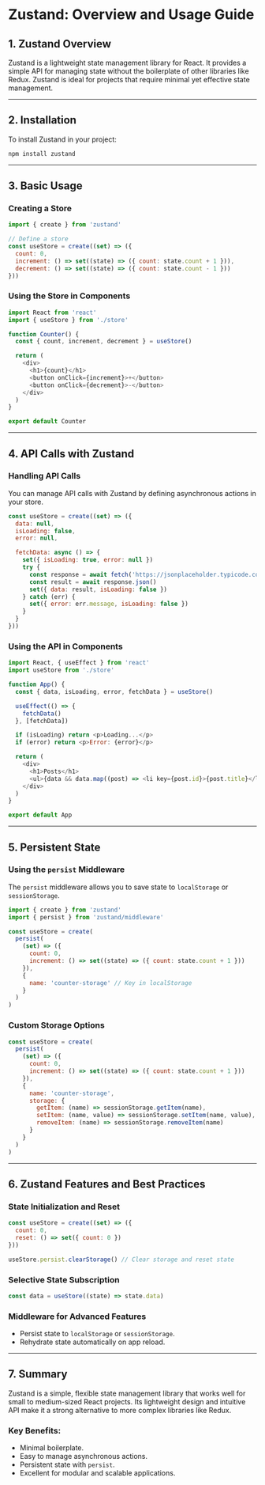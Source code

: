 # Zustand: Overview and Usage Guide

## 1. Zustand Overview

Zustand is a lightweight state management library for React. It provides a simple API for managing state without the boilerplate of other libraries like Redux. Zustand is ideal for projects that require minimal yet effective state management.

---

## 2. Installation

To install Zustand in your project:

```bash
npm install zustand
```

---

## 3. Basic Usage

### Creating a Store

```javascript
import { create } from 'zustand'

// Define a store
const useStore = create((set) => ({
  count: 0,
  increment: () => set((state) => ({ count: state.count + 1 })),
  decrement: () => set((state) => ({ count: state.count - 1 }))
}))
```

### Using the Store in Components

```javascript
import React from 'react'
import { useStore } from './store'

function Counter() {
  const { count, increment, decrement } = useStore()

  return (
    <div>
      <h1>{count}</h1>
      <button onClick={increment}>+</button>
      <button onClick={decrement}>-</button>
    </div>
  )
}

export default Counter
```

---

## 4. API Calls with Zustand

### Handling API Calls

You can manage API calls with Zustand by defining asynchronous actions in your store.

```javascript
const useStore = create((set) => ({
  data: null,
  isLoading: false,
  error: null,

  fetchData: async () => {
    set({ isLoading: true, error: null })
    try {
      const response = await fetch('https://jsonplaceholder.typicode.com/posts')
      const result = await response.json()
      set({ data: result, isLoading: false })
    } catch (err) {
      set({ error: err.message, isLoading: false })
    }
  }
}))
```

### Using the API in Components

```javascript
import React, { useEffect } from 'react'
import useStore from './store'

function App() {
  const { data, isLoading, error, fetchData } = useStore()

  useEffect(() => {
    fetchData()
  }, [fetchData])

  if (isLoading) return <p>Loading...</p>
  if (error) return <p>Error: {error}</p>

  return (
    <div>
      <h1>Posts</h1>
      <ul>{data && data.map((post) => <li key={post.id}>{post.title}</li>)}</ul>
    </div>
  )
}

export default App
```

---

## 5. Persistent State

### Using the `persist` Middleware

The `persist` middleware allows you to save state to `localStorage` or `sessionStorage`.

```javascript
import { create } from 'zustand'
import { persist } from 'zustand/middleware'

const useStore = create(
  persist(
    (set) => ({
      count: 0,
      increment: () => set((state) => ({ count: state.count + 1 }))
    }),
    {
      name: 'counter-storage' // Key in localStorage
    }
  )
)
```

### Custom Storage Options

```javascript
const useStore = create(
  persist(
    (set) => ({
      count: 0,
      increment: () => set((state) => ({ count: state.count + 1 }))
    }),
    {
      name: 'counter-storage',
      storage: {
        getItem: (name) => sessionStorage.getItem(name),
        setItem: (name, value) => sessionStorage.setItem(name, value),
        removeItem: (name) => sessionStorage.removeItem(name)
      }
    }
  )
)
```

---

## 6. Zustand Features and Best Practices

### State Initialization and Reset

```javascript
const useStore = create((set) => ({
  count: 0,
  reset: () => set({ count: 0 })
}))

useStore.persist.clearStorage() // Clear storage and reset state
```

### Selective State Subscription

```javascript
const data = useStore((state) => state.data)
```

### Middleware for Advanced Features

- Persist state to `localStorage` or `sessionStorage`.
- Rehydrate state automatically on app reload.

---

## 7. Summary

Zustand is a simple, flexible state management library that works well for small to medium-sized React projects. Its lightweight design and intuitive API make it a strong alternative to more complex libraries like Redux.

### Key Benefits:

- Minimal boilerplate.
- Easy to manage asynchronous actions.
- Persistent state with `persist`.
- Excellent for modular and scalable applications.
